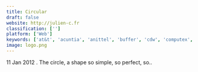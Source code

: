 ```yaml
---
title: Circular
draft: false 
website: http://julien-c.fr
classification: ['']
platform: ['Web']
keywords: ['at&t', 'acuntia', 'anittel', 'buffer', 'cdw', 'computex', 'contentdj', 'convergeone', 'drumup', 'equivoice', 'everypost', 'hootsuite', 'ivci', 'oneneck_it_solutions', 'promorepublic', 'sirius', 'stacker', 'tweetdeck', 'dlvr.it']
image: logo.png
---
```

11 Jan 2012 . The circle, a shape so simple, so perfect, so..